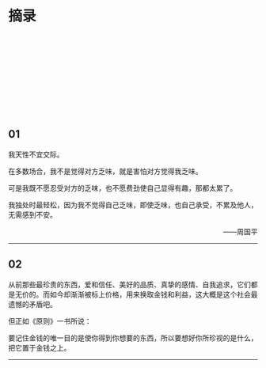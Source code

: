 # 摘录

<div style = "height: 10rem ;"> </div>

## 01

我天性不宜交际。	

在多数场合，我不是觉得对方乏味，就是害怕对方觉得我乏味。

可是我既不愿忍受对方的乏味，也不愿费劲使自己显得有趣，那都太累了。 

我独处时最轻松，因为我不觉得自己乏味，即使乏味，也自己承受，不累及他人，无需感到不安。

<p align="right"> ——周国平</p>

------



## 02

从前那些最珍贵的东西，爱和信任、美好的品质、真挚的感情、自我追求，它们都是无价的。而如今却渐渐被标上价格，用来换取金钱和利益，这大概是这个社会最遗憾的矛盾吧。

但正如《原则》一书所说：

要记住金钱的唯一目的是使你得到你想要的东西，所以要想好你所珍视的是什么，把它置于金钱之上。

----

